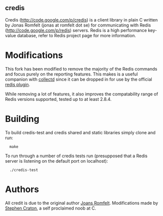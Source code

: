 credis
------

Credis (http://code.google.com/p/credis) is a client library in plain C written by Jonas Romfelt (jonas at romfelt dot se) for communicating with Redis (http://code.google.com/p/redis) servers. Redis is a high performance key-value database, refer to Redis project page for more information.

Modifications
=============

This fork has been modified to remove the majority of the Redis commands and focus purely on the reporting features. This makes is a useful companion with [collectd](http://collectd.org/) since it can be dropped in for use by the official [redis plugin](http://collectd.org/wiki/index.php/Plugin:Redis).

While removing a lot of features, it also improves the compatability range of Redis versions supported, tested up to at least 2.8.4.

Building
========

To build credis-test and credis shared and static libraries simply clone and run:

```
  make
```

To run through a number of credis tests run (presupposed that a Redis server is listening on the default port on localhost):

```
  ./credis-test
```

Authors
=======

All credit is due to the original author [Joans Romfelt](http://code.google.com/p/credis). Modifications made by [Stephen Craton](http://github.com/scraton), a self proclaimed noob at C.
